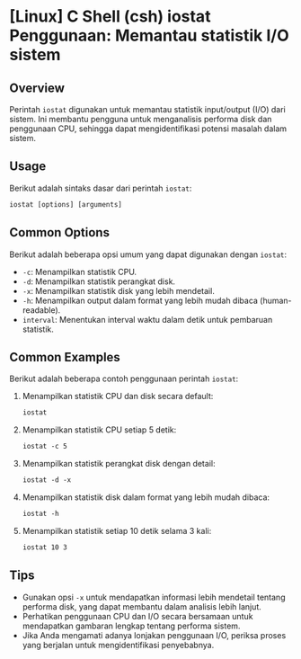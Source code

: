 # [Linux] C Shell (csh) iostat Penggunaan: Memantau statistik I/O sistem

## Overview
Perintah `iostat` digunakan untuk memantau statistik input/output (I/O) dari sistem. Ini membantu pengguna untuk menganalisis performa disk dan penggunaan CPU, sehingga dapat mengidentifikasi potensi masalah dalam sistem.

## Usage
Berikut adalah sintaks dasar dari perintah `iostat`:

```csh
iostat [options] [arguments]
```

## Common Options
Berikut adalah beberapa opsi umum yang dapat digunakan dengan `iostat`:

- `-c`: Menampilkan statistik CPU.
- `-d`: Menampilkan statistik perangkat disk.
- `-x`: Menampilkan statistik disk yang lebih mendetail.
- `-h`: Menampilkan output dalam format yang lebih mudah dibaca (human-readable).
- `interval`: Menentukan interval waktu dalam detik untuk pembaruan statistik.

## Common Examples
Berikut adalah beberapa contoh penggunaan perintah `iostat`:

1. Menampilkan statistik CPU dan disk secara default:
   ```csh
   iostat
   ```

2. Menampilkan statistik CPU setiap 5 detik:
   ```csh
   iostat -c 5
   ```

3. Menampilkan statistik perangkat disk dengan detail:
   ```csh
   iostat -d -x
   ```

4. Menampilkan statistik disk dalam format yang lebih mudah dibaca:
   ```csh
   iostat -h
   ```

5. Menampilkan statistik setiap 10 detik selama 3 kali:
   ```csh
   iostat 10 3
   ```

## Tips
- Gunakan opsi `-x` untuk mendapatkan informasi lebih mendetail tentang performa disk, yang dapat membantu dalam analisis lebih lanjut.
- Perhatikan penggunaan CPU dan I/O secara bersamaan untuk mendapatkan gambaran lengkap tentang performa sistem.
- Jika Anda mengamati adanya lonjakan penggunaan I/O, periksa proses yang berjalan untuk mengidentifikasi penyebabnya.